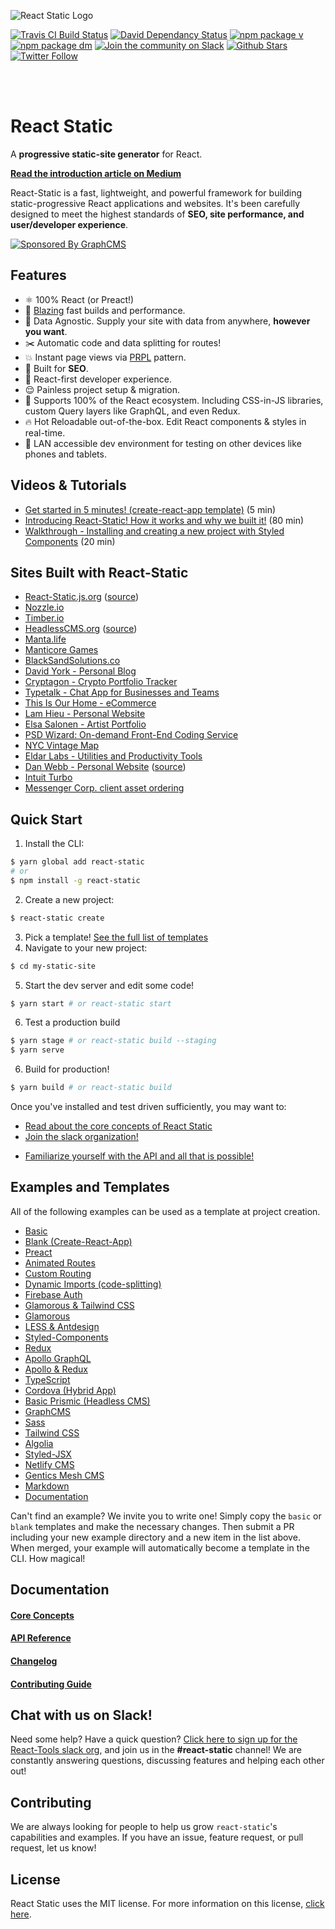 ![React Static Logo](https://github.com/nozzle/react-static/raw/master/media/logo.png)

[![Travis CI Build Status](https://travis-ci.org/nozzle/react-static.svg?branch=master)](https://travis-ci.org/nozzle/react-static) [![David Dependancy Status](https://david-dm.org/nozzle/react-static.svg)](https://david-dm.org/nozzle/react-static) [![npm package v](https://img.shields.io/npm/v/react-static.svg)](https://www.npmjs.org/package/react-static) [![npm package dm](https://img.shields.io/npm/dm/react-static.svg)](https://npmjs.com/package/react-static) [![Join the community on Slack](https://img.shields.io/badge/slack-react--chat-blue.svg)](https://react-chat-signup.herokuapp.com/) [![Github Stars](https://img.shields.io/github/stars/nozzle/react-static.svg?style=social&label=Star)](https://github.com/nozzle/react-static) [![Twitter Follow](https://img.shields.io/twitter/follow/nozzleio.svg?style=social&label=Follow)](https://twitter.com/nozzleio)

<br>
<br>

# React Static

A **progressive static-site generator** for React.

[**Read the introduction article on Medium**](https://medium.com/@tannerlinsley/%EF%B8%8F-introducing-react-static-a-progressive-static-site-framework-for-react-3470d2a51ebc)

React-Static is a fast, lightweight, and powerful framework for building static-progressive React applications and websites. It's been carefully designed to meet the highest standards of **SEO, site performance, and user/developer experience**.

[![Sponsored By GraphCMS](https://github.com/nozzle/react-static/raw/master/media/graphcms.svg?sanitize=true)](http://graphcms.com/?ref=tlinsley)

## Features

* ⚛️ 100% React (or Preact!)
* 🚀 [Blazing](https://twitter.com/acdlite/status/974390255393505280) fast builds and performance.
* 🚚 Data Agnostic. Supply your site with data from anywhere, **however you want**.
* ✂️ Automatic code and data splitting for routes!
* 💥 Instant page views via [PRPL](https://developers.google.com/web/fundamentals/performance/prpl-pattern/) pattern.
* 🎯 Built for **SEO**.
* 🥇 React-first developer experience.
* 😌 Painless project setup & migration.
* 💯 Supports 100% of the React ecosystem. Including CSS-in-JS libraries, custom Query layers like GraphQL, and even Redux.
* 🔥 Hot Reloadable out-of-the-box. Edit React components & styles in real-time.
* 📲 LAN accessible dev environment for testing on other devices like phones and tablets.

## Videos & Tutorials

* [Get started in 5 minutes! (create-react-app template)](https://youtu.be/1pBzh7IM1s8) (5 min)
* [Introducing React-Static! How it works and why we built it!](https://www.youtube.com/watch?v=OqbJ5swVpDQ) (80 min)
* [Walkthrough - Installing and creating a new project with Styled Components](https://www.youtube.com/watch?v=KvlTVZPlmgs) (20 min)

## Sites Built with React-Static

* [React-Static.js.org](https://react-static.js.org) ([source](https://github.com/nozzle/react-static/tree/master/www))
* [Nozzle.io](https://nozzle.io)
* [Timber.io](https://timber.io)
* [HeadlessCMS.org](https://headlesscms.org) ([source](https://github.com/netlify/headlesscms.org))
* [Manta.life](https://manta.life)
* [Manticore Games](http://manticoregames.com)
* [BlackSandSolutions.co](https://www.blacksandsolutions.co)
* [David York - Personal Blog](http://davideyork.com)
* [Cryptagon - Crypto Portfolio Tracker](https://cryptagon.io 'Crypto Portfolio Tracker')
* [Typetalk - Chat App for Businesses and Teams](https://www.typetalk.com 'Chat App for Businesses and Teams')
* [This Is Our Home - eCommerce](https://www.tioh.co 'This Is Our Home - eCommerce')
* [Lam Hieu - Personal Website](https://lamhieu.info)
* [Elsa Salonen - Artist Portfolio](https://elsasalonen.com/)
* [PSD Wizard: On-demand Front-End Coding Service](https://psdwizard.com)
* [NYC Vintage Map](https://nycvintagemap.com)
* [Eldar Labs - Utilities and Productivity Tools](https://eldarlabs.com)
* [Dan Webb - Personal Website](https://danwebb.co) ([source](https://github.com/DanWebb/danwebb.co))
* [Intuit Turbo](http://turbo.com)
* [Messenger Corp. client asset ordering](http://chartwells.messengercorp.com/)

## Quick Start

1.  Install the CLI:

```bash
$ yarn global add react-static
# or
$ npm install -g react-static
```

2.  Create a new project:

```bash
$ react-static create
```

3.  Pick a template! [See the full list of templates](#examples-and-templates)
4.  Navigate to your new project:

```bash
$ cd my-static-site
```

5.  Start the dev server and edit some code!

```bash
$ yarn start # or react-static start
```

6.  Test a production build

```bash
$ yarn stage # or react-static build --staging
$ yarn serve
```

6.  Build for production!

```bash
$ yarn build # or react-static build
```

Once you've installed and test driven sufficiently, you may want to:

* [Read about the core concepts of React Static](/docs/concepts.md)
* [Join the slack organization!](https://react-chat-signup.herokuapp.com)

- [Familiarize yourself with the API and all that is possible!](/docs/config.md)

## Examples and Templates

All of the following examples can be used as a template at project creation.

* [Basic](https://github.com/nozzle/react-static/tree/master/examples/basic)
* [Blank (Create-React-App)](https://github.com/nozzle/react-static/tree/master/examples/blank)
* [Preact](https://github.com/nozzle/react-static/tree/master/examples/preact)
* [Animated Routes](https://github.com/nozzle/react-static/tree/master/examples/animated-routes)
* [Custom Routing](https://github.com/nozzle/react-static/tree/master/examples/custom-routing)
* [Dynamic Imports (code-splitting)](https://github.com/nozzle/react-static/tree/master/examples/dynamic-imports)
* [Firebase Auth](https://github.com/nozzle/react-static/tree/master/examples/firebase-auth)
* [Glamorous & Tailwind CSS](https://github.com/nozzle/react-static/tree/master/examples/glamorous-tailwind)
* [Glamorous](https://github.com/nozzle/react-static/tree/master/examples/glamorous)
* [LESS & Antdesign](https://github.com/nozzle/react-static/tree/master/examples/less-antdesign)
* [Styled-Components](https://github.com/nozzle/react-static/tree/master/examples/styled-components)
* [Redux](https://github.com/nozzle/react-static/tree/master/examples/redux)
* [Apollo GraphQL](https://github.com/nozzle/react-static/tree/master/examples/apollo)
* [Apollo & Redux](https://github.com/nozzle/react-static/tree/master/examples/apollo-redux)
* [TypeScript](https://github.com/nozzle/react-static/tree/master/examples/typescript)
* [Cordova (Hybrid App)](https://github.com/nozzle/react-static/tree/master/examples/cordova)
* [Basic Prismic (Headless CMS)](https://github.com/nozzle/react-static/tree/master/examples/basic-prismic)
* [GraphCMS](https://github.com/nozzle/react-static/tree/master/examples/graphql-request)
* [Sass](https://github.com/nozzle/react-static/tree/master/examples/sass)
* [Tailwind CSS](https://github.com/nozzle/react-static/tree/master/examples/tailwindcss)
* [Algolia](https://github.com/nozzle/react-static/tree/master/examples/algolia)
* [Styled-JSX](https://github.com/nozzle/react-static/tree/master/examples/styled-jsx)
* [Netlify CMS](https://github.com/nozzle/react-static/tree/master/examples/netlifycms)
* [Gentics Mesh CMS](https://getmesh.io/)
* [Markdown](https://github.com/nozzle/react-static/tree/master/examples/markdown)
* [Documentation](https://github.com/nozzle/react-static/tree/master/examples/documentation)

Can't find an example? We invite you to write one! Simply copy the `basic` or `blank` templates and make the necessary changes. Then submit a PR including your new example directory and a new item in the list above. When merged, your example will automatically become a template in the CLI. How magical!

## Documentation

#### [Core Concepts](/docs/concepts.md)

#### [API Reference](/docs/config.md)

#### [Changelog](https://github.com/nozzle/react-static/blob/master/CHANGELOG.md)

#### [Contributing Guide](https://github.com/nozzle/react-static/blob/master/CONTRIBUTING.md)

## Chat with us on Slack!

Need some help? Have a quick question? [Click here to sign up for the React-Tools slack org](https://react-chat-signup.herokuapp.com), and join us in the **#react-static** channel! We are constantly answering questions, discussing features and helping each other out!

## Contributing

We are always looking for people to help us grow `react-static`'s capabilities and examples. If you have an issue, feature request, or pull request, let us know!

## License

React Static uses the MIT license. For more information on this license, [click here](https://github.com/nozzle/react-static/blob/master/LICENSE).
